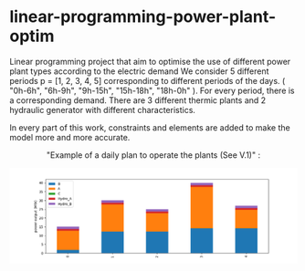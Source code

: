 # linear-programming-power-plant-optim
Linear programming project that aim to optimise the use of different power plant types according to the electric demand
We consider 5 different periods p = [1, 2, 3, 4, 5] corresponding to different periods of the days.
( "0h-6h", "6h-9h", "9h-15h", "15h-18h", "18h-0h" ). For every period, there is a corresponding demand.
There are 3 different thermic plants and 2 hydraulic generator with different characteristics.

In every part of this work, constraints and elements are added to make the model more and more accurate.

<p align="center">
"Example of a daily plan to operate the plants (See V.1)" :
</p>

![Example of plan](powergen_5_1.png)
